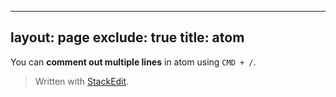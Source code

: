 
---
layout: page
exclude: true
title: atom
---
You can **comment out multiple lines** in atom using `CMD + /`.
> Written with [StackEdit](https://stackedit.io/).
<!--stackedit_data:
eyJoaXN0b3J5IjpbMzE0NDIzMjA1XX0=
-->